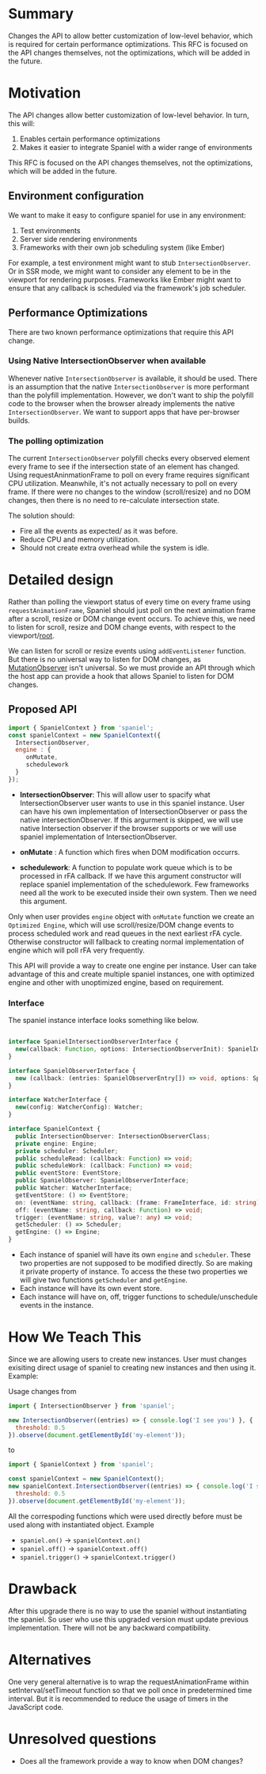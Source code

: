 # Summary
Changes the API to allow better customization of low-level behavior, which is required for certain performance optimizations. This RFC is focused on the API changes themselves, not the optimizations, which will be added in the future.

# Motivation

The API changes allow better customization of low-level behavior. In turn, this will:

1. Enables certain performance optimizations
2. Makes it easier to integrate Spaniel with a wider range of environments

This RFC is focused on the API changes themselves, not the optimizations, which will be added in the future.

## Environment configuration

We want to make it easy to configure spaniel for use in any environment:

1. Test environments
2. Server side rendering environments
3. Frameworks with their own job scheduling system (like Ember)

For example, a test environment might want to stub `IntersectionObserver`. Or in SSR mode, we might want to consider any element to be in the viewport for rendering purposes. Frameworks like Ember might want to ensure that any callback is scheduled via the framework's job scheduler.

## Performance Optimizations

There are two known performance optimizations that require this API change.

### Using Native IntersectionObserver when available

Whenever native `IntersectionObserver` is available, it should be used. There is an assumption that the native `IntersectionObserver` is more performant than the polyfill implementation. However, we don't want to ship the polyfill code to the browser when the browser already implements the native `IntersectionObserver`. We want to support apps that have per-browser builds.

### The polling optimization

The current `IntersectionObserver` polyfill checks every observed element every frame to see if the intersection state of an element has changed. Using requestAninmationFrame to poll on every frame requires significant CPU utilization. Meanwhile, it's not actually necessary to poll on every frame. If there were no changes to the window (scroll/resize) and no DOM changes, then there is no need to re-calculate intersection state.

The solution should:
- Fire all the events as expected/ as it was before.
- Reduce CPU and memory utilization.
- Should not create extra overhead while the system is idle.

# Detailed design
Rather than polling the viewport status of every time on every frame using `requestAnimationFrame`, Spaniel should just poll on the next animation frame after a scroll, resize or DOM change event occurs. To achieve this, we need to listen for scroll, resize and DOM change events, with respect to the viewport/[root](https://wicg.github.io/IntersectionObserver/#intersectionobserver-intersection-root). 

We can listen for scroll or resize events using `addEventListener` function. But there is no universal way to listen for DOM changes, as [MutationObserver](https://developer.mozilla.org/en-US/docs/Web/API/MutationObserver) isn't universal. So we must provide an API through which the host app can provide a hook that allows Spaniel to listen for DOM changes.

## Proposed API

```javascript
import { SpanielContext } from 'spaniel';
const spanielContext = new SpanielContext({
  IntersectionObserver,
  engine : {
     onMutate,
     schedulework
  }
});
```
- **IntersectionObserver**: This will allow user to spacify what IntersectionObserver user wants to use in this spaniel instance. User can have his own implementation of IntersectionObserver or pass the native intersectionObserver. If this argurment is skipped, we will use native Intersection observer if the browser supports or we will use spaniel implementation of IntersectionObserver.

- **onMutate** : A function which fires when DOM modification occurrs.
- **schedulework**: A function to populate work queue which is to be processed in rFA callback. If we have this argument constructor will replace spaniel implementation of the schedulework. Few frameworks need all the work to be executed inside their own system. Then we need this argument.


Only when user provides `engine` object with `onMutate` function we create an `Optimized Engine`, which will use scroll/resize/DOM change events to process scheduled work and read queues in the next earliest rFA cycle. Otherwise constructor will fallback to creating normal implementation of engine which will poll rFA very frequently.

This API will provide a way to create one engine per instance. User can take advantage of this and create multiple spaniel instances, one with optimized engine and other with unoptimized engine, based on requirement.

### Interface
The spaniel instance interface looks something like below.

```typescript

interface SpanielIntersectionObserverInterface {
  new(callback: Function, options: IntersectionObserverInit): SpanielIntersectionObserver;
}

interface SpanielObserverInterface {
  new (callback: (entries: SpanielObserverEntry[]) => void, options: SpanielObserverInit): SpanielObserver;
}

interface WatcherInterface {
  new(config: WatcherConfig): Watcher;
}

interface SpanielContext {
  public IntersectionObserver: IntersectionObserverClass;
  private engine: Engine;
  private scheduler: Scheduler;
  public scheduleRead: (callback: Function) => void;
  public scheduleWork: (callback: Function) => void;
  public eventStore: EventStore;
  public SpanielObserver: SpanielObserverInterface;
  public Watcher: WatcherInterface;
  getEventStore: () => EventStore;
  on: (eventName: string, callback: (frame: FrameInterface, id: string) => void;
  off: (eventName: string, callback: Function) => void;
  trigger: (eventName: string, value?: any) => void;
  getScheduler: () => Scheduler;
  getEngine: () => Engine;
}
```
- Each instance of spaniel will have its own `engine` and `scheduler`. These two properties are not supposed to be modified directly. So are making it private property of instance. To access the these two properties we will give two functions `getScheduler` and `getEngine`.
- Each instance will have its own event store.
- Each instance will have on, off, trigger functions to schedule/unschedule events in the instance.


# How We Teach This

Since we are allowing users to create new instances. User must changes exisiting direct usage of spaniel to creating new instances and then using it. 
Example:

Usage changes from
```JavaScript
import { IntersectionObserver } from 'spaniel';

new IntersectionObserver((entries) => { console.log('I see you') }, {
  threshold: 0.5
}).observe(document.getElementById('my-element'));
```
to
```JavaScript
import { SpanielContext } from 'spaniel';

const spanielContext = new SpanielContext();
new spanielContext.IntersectionObserver((entries) => { console.log('I see you') }, {
  threshold: 0.5
}).observe(document.getElementById('my-element'));
```

All the correspoding functions which were used directly before must be used along with instantiated object. 
Example 
- `spaniel.on()` -> `spanielContext.on()`
- `spaniel.off()` -> `spanielContext.off()`
- `spaniel.trigger()` -> `spanielContext.trigger()`

# Drawback

After this upgrade there is no way to use the spaniel without instantiating the spaniel. So user who use this upgraded version must update previous implementation. There will not be any backward compatibility.

# Alternatives

One very general alternative is to wrap the requestAnimationFrame within setInterval/setTimeout function so that we poll once in predetermined time interval. But it is recommended to reduce the usage of timers in the JavaScript code.

# Unresolved questions

- Does all the framework provide a way to know when DOM changes?